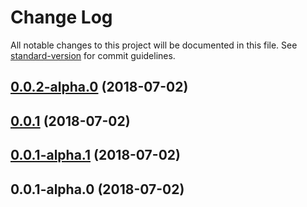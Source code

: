 # Change Log

All notable changes to this project will be documented in this file. See [standard-version](https://github.com/conventional-changelog/standard-version) for commit guidelines.

<a name="0.0.2-alpha.0"></a>
## [0.0.2-alpha.0](https://github.com/conmagick/web-event-app/compare/v0.0.1...v0.0.2-alpha.0) (2018-07-02)



<a name="0.0.1"></a>
## [0.0.1](https://github.com/conmagick/web-event-app/compare/v0.0.1-alpha.1...v0.0.1) (2018-07-02)



<a name="0.0.1-alpha.1"></a>
## [0.0.1-alpha.1](https://github.com/conmagick/web-event-app/compare/v0.0.1-alpha.0...v0.0.1-alpha.1) (2018-07-02)



<a name="0.0.1-alpha.0"></a>
## 0.0.1-alpha.0 (2018-07-02)
